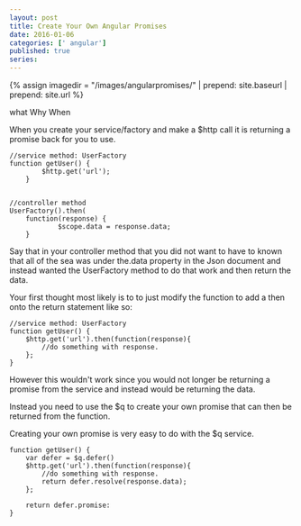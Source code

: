 ```yaml
---
layout: post
title: Create Your Own Angular Promises
date: 2016-01-06 
categories: [' angular']
published: true
series: 
---  
```

{% assign imagedir = "/images/angularpromises/" | prepend: site.baseurl | prepend: site.url %}

what 
Why 
When  

When you create your service/factory and make a $http call it is returning a promise back for you to use.  
 
    //service method: UserFactory
    function getUser() {
            $http.get('url');
        }


    //controller method
    UserFactory().then(
        function(response) {
                $scope.data = response.data;
        }
 
 Say that in your controller method that you did not want to have to known that all of the sea was under the.data property in the Json document and instead wanted the UserFactory method to do that work and then return the data.  
 
 Your first thought most likely is to to just modify the function to add a then onto the return statement like so:
 
    //service method: UserFactory
    function getUser() {
        $http.get('url').then(function(response){
            //do something with response.
        };
    }
 	
However this wouldn't work since you would not longer be returning a promise from the service and instead would be returning the data.  

Instead you need to use the $q to create your own promise that can then be returned from the function.    
  
Creating your own promise is very easy to do with the $q service.    

    function getUser() {
        var defer = $q.defer()
        $http.get('url').then(function(response){
            //do something with response.
            return defer.resolve(response.data);
        };
        
        return defer.promise:
    } 